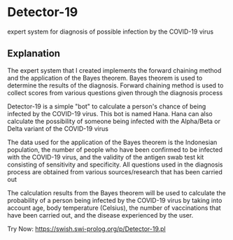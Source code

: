 # Detector-19
expert system for diagnosis of possible infection by the COVID-19 virus

## Explanation

The expert system that I created implements the forward chaining method and the application of the Bayes theorem. Bayes theorem is used to determine the results of the diagnosis. Forward chaining method is used to collect scores from various questions given through the diagnosis process

Detector-19 is a simple "bot" to calculate a person's chance of being infected by the COVID-19 virus. This bot is named Hana. Hana can also calculate the possibility of someone being infected with the Alpha/Beta or Delta variant of the COVID-19 virus

The data used for the application of the Bayes theorem is the Indonesian population, the number of people who have been confirmed to be infected with the COVID-19 virus, and the validity of the antigen swab test kit consisting of sensitivity and specificity. All questions used in the diagnosis process are obtained from various sources/research that has been carried out

The calculation results from the Bayes theorem will be used to calculate the probability of a person being infected by the COVID-19 virus by taking into account age, body temperature (Celsius), the number of vaccinations that have been carried out, and the disease experienced by the user.

Try Now:
https://swish.swi-prolog.org/p/Detector-19.pl
